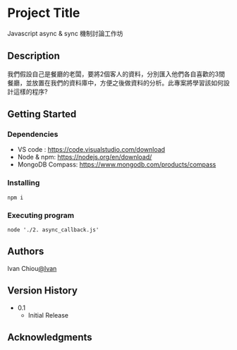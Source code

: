# Project Title

Javascript async & sync 機制討論工作坊

## Description

我們假設自己是餐廳的老闆，要將2個客人的資料，分別匯入他們各自喜歡的3間餐廳，並放置在我們的資料庫中，方便之後做資料的分析。此專案將學習該如何設計這樣的程序?

## Getting Started

### Dependencies

* VS code : https://code.visualstudio.com/download
* Node & npm: https://nodejs.org/en/download/
* MongoDB Compass: https://www.mongodb.com/products/compass

### Installing

```
npm i
```

### Executing program
```
node './2. async_callback.js'
```

## Authors
Ivan Chiou[@Ivan](https://wyattkidd.medium.com/)

## Version History
* 0.1
    * Initial Release

## Acknowledgments